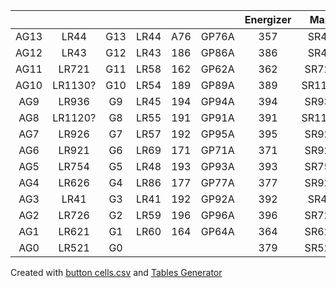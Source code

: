 |      |         |     |      |     |       | Energizer |  Maxell |   IEC  |
|:----:|:-------:|:---:|:----:|:---:|:-----:|:---------:|:-------:|:------:|
| AG13 |   LR44  | G13 | LR44 | A76 | GP76A |    357    |  SR44W  | LR1154 |
| AG12 |   LR43  | G12 | LR43 | 186 | GP86A |    386    |  SR43W  | LR1142 |
| AG11 |  LR721  | G11 | LR58 | 162 | GP62A |    362    |  SR721W |  LR721 |
| AG10 | LR1130? | G10 | LR54 | 189 | GP89A |    389    | SR1130W | LR1131 |
|  AG9 |  LR936  |  G9 | LR45 | 194 | GP94A |    394    |  SR936W |  LR936 |
|  AG8 | LR1120? |  G8 | LR55 | 191 | GP91A |    391    | SR1120W | LR1121 |
|  AG7 |  LR926  |  G7 | LR57 | 192 | GP95A |    395    |  SR927W |  LR926 |
|  AG6 |  LR921  |  G6 | LR69 | 171 | GP71A |    371    |  SR920W |  LR921 |
|  AG5 |  LR754  |  G5 | LR48 | 193 | GP93A |    393    |  SR754W |  LR754 |
|  AG4 |  LR626  |  G4 | LR86 | 177 | GP77A |    377    |  SR926W |  LR626 |
|  AG3 |   LR41  |  G3 | LR41 | 192 | GP92A |    392    |  SR41W  |  LR736 |
|  AG2 |  LR726  |  G2 | LR59 | 196 | GP96A |    396    |  SR726W |  LR726 |
|  AG1 |  LR621  |  G1 | LR60 | 164 | GP64A |    364    |  SR621W |  LR621 |
|  AG0 |  LR521  |  G0 |      |     |       |    379    |  SR521W |  LR521 |


Created with [button cells.csv](button%20cells.csv) and [Tables Generator](https://www.tablesgenerator.com/markdown_tables)
